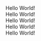 <div className="text-pink-500">
Hello World!
</div>
<div className="text-blue-500">
Hello World!
</div>
<div className="text-red-500">
Hello World!
</div>
<div className="text-green-500">
Hello World!
</div>
<div className="text-yellow-500">
Hello World!
</div>


